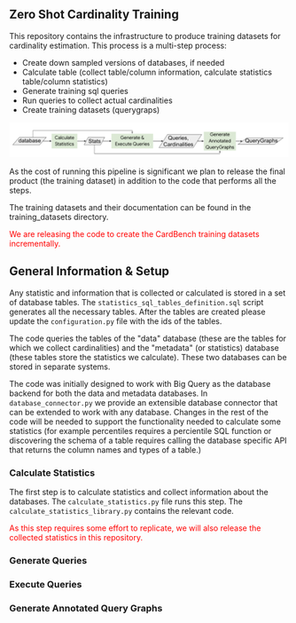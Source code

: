 ## Zero Shot Cardinality Training

This repository contains the infrastructure to produce training datasets for
cardinality estimation. This process is a multi-step process:

* Create down sampled versions of databases, if needed
* Calculate table (collect table/column information, calculate statistics table/column statistics)
* Generate training sql queries
* Run queries to collect actual cardinalities
* Create training datasets (querygraps)

![CardBench](training_datasets/figures/cardbench.png)


As the cost of running this pipeline is significant we plan to release the final
product (the training dataset) in addition to the code that performs all the steps.

The training datasets and their documentation can be found in the training_datasets directory.

<span style="color:red">
We are releasing the code to create the CardBench training datasets incrementally.
</span>


## General Information & Setup

Any statistic and information that is collected or calculated is stored in a set of database tables. The ``statistics_sql_tables_definition.sql`` script generates all the necessary tables. After the tables are created 
please update the ``configuration.py`` file with the ids of the tables. 

The code queries the tables of the "data" database (these are the tables for which we collect cardinalities) and the "metadata" (or statistics) database (these tables store the statistics we calculate). These two databases can be stored in separate systems.

The code was initially designed to work with Big Query as the database backend for both the data and metadata databases. In ``database_connector.py`` we provide an extensible database connector that can be extended to work with 
any database. Changes in the rest of the code will be needed to support the functionality needed to calculate some statistics (for example percentiles requires a percientile SQL function or discovering the schema of a table requires calling the database specific API that returns the column names and types of a table.)

### Calculate Statistics

The first step is to calculate statistics and collect information about the databases. 
The ``calculate_statistics.py`` file runs this step. The ``calculate_statistics_library.py`` contains the relevant code.


<span style="color:red">
As this step requires some effort to replicate, we will also release the collected statistics in this repository.
</span>

### Generate Queries

### Execute Queries

### Generate Annotated Query Graphs

